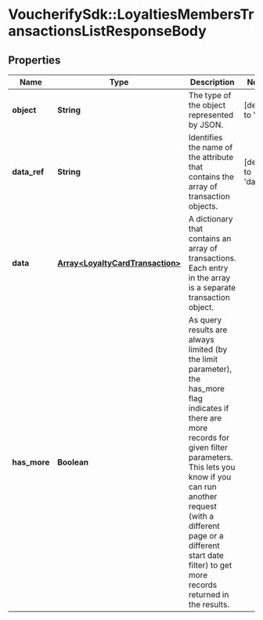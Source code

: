# VoucherifySdk::LoyaltiesMembersTransactionsListResponseBody

## Properties

| Name | Type | Description | Notes |
| ---- | ---- | ----------- | ----- |
| **object** | **String** | The type of the object represented by JSON. | [default to &#39;list&#39;] |
| **data_ref** | **String** | Identifies the name of the attribute that contains the array of transaction objects. | [default to &#39;data&#39;] |
| **data** | [**Array&lt;LoyaltyCardTransaction&gt;**](LoyaltyCardTransaction.md) | A dictionary that contains an array of transactions. Each entry in the array is a separate transaction object. |  |
| **has_more** | **Boolean** | As query results are always limited (by the limit parameter), the has_more flag indicates if there are more records for given filter parameters. This lets you know if you can run another request (with a different page or a different start date filter) to get more records returned in the results. |  |

